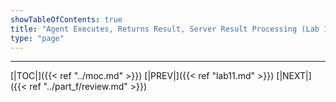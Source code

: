 ```yaml
---
showTableOfContents: true
title: "Agent Executes, Returns Result, Server Result Processing (Lab 12)"
type: "page"
---
```







___
[|TOC|]({{< ref "../moc.md" >}})
[|PREV|]({{< ref "lab11.md" >}})
[|NEXT|]({{< ref "../part_f/review.md" >}})